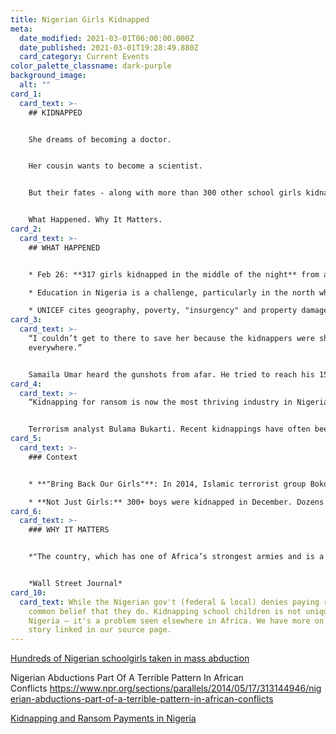 ```yaml
---
title: Nigerian Girls Kidnapped
meta:
  date_modified: 2021-03-01T06:00:00.000Z
  date_published: 2021-03-01T19:28:49.880Z
  card_category: Current Events
color_palette_classname: dark-purple
background_image:
  alt: ""
card_1:
  card_text: >-
    ## KIDNAPPED


    She dreams of becoming a doctor.


    Her cousin wants to become a scientist.


    But their fates - along with more than 300 other school girls kidnapped in Africa - remain unknown.


    What Happened. Why It Matters.
card_2:
  card_text: >-
    ## WHAT HAPPENED


    * Feb 26: **317 girls kidnapped in the middle of the night** from a boarding school in northern Nigeria. **Kidnappers unknown** at this time.

    * Education in Nigeria is a challenge, particularly in the north where Islamic terrorist groups have gained strength.

    * UNICEF cites geography, poverty, "insurgency" and property damage as reasons *"one in every five of the world’s out-of-school children is in Nigeria."*
card_3:
  card_text: >-
    “I couldn’t get to there to save her because the kidnappers were shooting
    everywhere.”


    Samaila Umar heard the gunshots from afar. He tried to reach his 15-year-old daughter (who wants to study medicine) and his 14-year-old niece (who loves science), but he was unable to locate them by the time he reached the Government Girls Secondary School.
card_4:
  card_text: >-
    “Kidnapping for ransom is now the most thriving industry in Nigeria.”


    Terrorism analyst Bulama Bukarti. Recent kidnappings have often been blamed on "bandits" rather than terrorist groups - but Bukarti says the “line between Boko Haram and the bandits is getting more and more blurred” amid growing lawlessness in Nigeria. The country's president has warned local authorities against paying ransom, saying the policy "might boomerang disastrously," encouraging more crime.
card_5:
  card_text: >-
    ### Context


    * **"Bring Back Our Girls"**: In 2014, Islamic terrorist group Boko Haram kidnapped 276 school girls in Nigeria, igniting international outrage. While some girls escaped, **100+ remain missing**.

    * **Not Just Girls:** 300+ boys were kidnapped in December. Dozens of boys were kidnapped days before this recent kidnapping of girls; some have already been released.
card_6:
  card_text: >-
    ### WHY IT MATTERS


    *"The country, which has one of Africa’s strongest armies and is a strong U.S. counterterrorism ally, is struggling to contain multiple threats: a 10-year jihadist rebellion, and swelling banditry and lawlessness that have become a conflict of overlapping militant groups."*


    *Wall Street Journal*
card_10:
  card_text: While the Nigerian gov't (federal & local) denies paying ransom, it's
    common belief that they do. Kidnapping school children is not unique to
    Nigeria – it's a problem seen elsewhere in Africa. We have more on this
    story linked in our source page.
---
```

[Hundreds of Nigerian schoolgirls taken in mass abduction](https://apnews.com/article/nigeria-hundreds-schoolgirls-mass-kidnap-800cc2a2a1400079bdac710b5b7e2c9f)

Nigerian Abductions Part Of A Terrible Pattern In African Conflicts <https://www.npr.org/sections/parallels/2014/05/17/313144946/nigerian-abductions-part-of-a-terrible-pattern-in-african-conflicts>

[Kidnapping and Ransom Payments in Nigeria](https://www.cfr.org/blog/kidnapping-and-ransom-payments-nigeria)